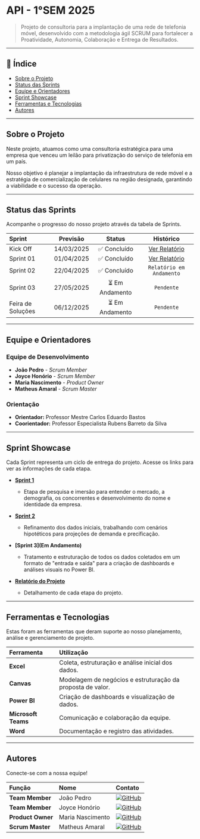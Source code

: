 # API - 1°SEM 2025
> Projeto de consultoria para a implantação de uma rede de telefonia móvel, desenvolvido com a metodologia ágil SCRUM para fortalecer a Proatividade, Autonomia, Colaboração e Entrega de Resultados.

---

## 📝 Índice

- [ Sobre o Projeto](#-sobre-o-projeto)
- [ Status das Sprints](#-status-das-sprints)
- [ Equipe e Orientadores](#-equipe-e-orientadores)
- [ Sprint Showcase](#sprint-showcase)
- [ Ferramentas e Tecnologias](#️-ferramentas-e-tecnologias)
- [ Autores](#️-autores)

---

##  Sobre o Projeto

Neste projeto, atuamos como uma consultoria estratégica para uma empresa que venceu um leilão para privatização do serviço de telefonia em um país.

Nosso objetivo é planejar a implantação da infraestrutura de rede móvel e a estratégia de comercialização de celulares na região designada, garantindo a viabilidade e o sucesso da operação.

---

##  Status das Sprints

Acompanhe o progresso do nosso projeto através da tabela de Sprints.

| Sprint | Previsão | Status | Histórico |
| :--- | :---: | :---: | :---: |
| Kick Off | 14/03/2025 | ✅ Concluído | [Ver Relatório](https://github.com/user-attachments/files/20627303/Kickoff.pdf) |
| Sprint 01 | 01/04/2025 | ✅ Concluído | [Ver Relatório](https://fatecspgov-my.sharepoint.com/:w:/g/personal/maria_nascimento50_fatec_sp_gov_br/EbdmCrLNAEBPqFz3u4e332QBL9q-duK12I_CqxlAhj3lDQ) |
| Sprint 02 | 22/04/2025 | ✅ Concluído | `Relatório em Andamento` |
| Sprint 03 | 27/05/2025 | ⏳ Em Andamento  | `Pendente` |
| Feira de Soluções| 06/12/2025 | ⏳ Em Andamento | `Pendente` |
---

##  Equipe e Orientadores

### Equipe de Desenvolvimento
- **João Pedro** - *Scrum Member*
- **Joyce Honório** - *Scrum Member*
- **Maria Nascimento** - *Product Owner*
- **Matheus Amaral** - *Scrum Master*

### Orientação
- **Orientador:** Professor Mestre Carlos Eduardo Bastos
- **Coorientador:** Professor Especialista Rubens Barreto da Silva

---

## Sprint Showcase

Cada Sprint representa um ciclo de entrega do projeto. Acesse os links para ver as informações de cada etapa.

- **[Sprint 1](https://fatecspgov.sharepoint.com/:x:/s/PIIGPI-20251/EZ04FW3ebqdClAf1sTopFQkBe2pPOWDdYxe5XCJEgaX4xw)**
  - Etapa de pesquisa e imersão para entender o mercado, a demografia, os concorrentes e desenvolvimento do nome e identidade da empresa.

- **[Sprint 2](https://fatecspgov-my.sharepoint.com/:x:/r/personal/maria_nascimento50_fatec_sp_gov_br/Documents/Planilha%20de%20dados%20Sprint%202%20-%20Ourange%20-%20Copiar%20-%20Copiar%20-%20Copiar.xlsx?d=wa7717e4ff8d6474f8ae309085203a7d8&csf=1&web=1&e=ekXIUi)**
  - Refinamento dos dados iniciais, trabalhando com cenários hipotéticos para projeções de demanda e precificação.

- **[Sprint 3](Em Andamento)**
  - Tratamento e estruturação de todos os dados coletados em um formato de "entrada e saída" para a criação de dashboards e análises visuais no Power BI.

- **[Relatório do Projeto](https://fatecspgov-my.sharepoint.com/:w:/g/personal/maria_nascimento50_fatec_sp_gov_br/EacURECoIStCsRdO69nT1dMBOkBb2vvOdWtiJ82hU2LChA?e=nV28uf)**
  - Detalhamento de cada etapa do projeto.
---

##  Ferramentas e Tecnologias

Estas foram as ferramentas que deram suporte ao nosso planejamento, análise e gerenciamento de projeto.

| Ferramenta | Utilização |
| :--- | :--- |
| **Excel** | Coleta, estruturação e análise inicial dos dados. |
| **Canvas** | Modelagem de negócios e estruturação da proposta de valor. |
| **Power BI** | Criação de dashboards e visualização de dados. |
| **Microsoft Teams**| Comunicação e colaboração da equipe. |
| **Word** | Documentação e registro das atividades. |

---

##  Autores

Conecte-se com a nossa equipe!

| Função | Nome | Contato |
| :--- | :--- | :--- |
| **Team Member** | João Pedro | [![GitHub](https://img.shields.io/badge/GitHub-111217?style=flat-square&logo=github&logoColor=white)](...) |
| **Team Member** | Joyce Honório | [![GitHub](https://img.shields.io/badge/GitHub-111217?style=flat-square&logo=github&logoColor=white)](https://github.com/joyfatec) |
| **Product Owner** | Maria Nascimento| [![GitHub](https://img.shields.io/badge/GitHub-111217?style=flat-square&logo=github&logoColor=white)](https://github.com/Mariaedu2005) |
| **Scrum Master** | Matheus Amaral | [![GitHub](https://img.shields.io/badge/GitHub-111217?style=flat-square&logo=github&logoColor=white)](...) |

